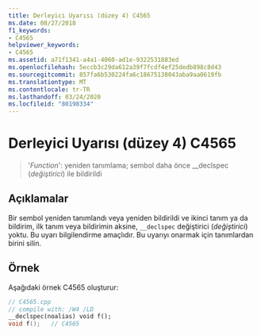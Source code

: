 ```yaml
---
title: Derleyici Uyarısı (düzey 4) C4565
ms.date: 08/27/2018
f1_keywords:
- C4565
helpviewer_keywords:
- C4565
ms.assetid: a71f1341-a4a1-4060-ad1e-9322531883ed
ms.openlocfilehash: 5eccb3c29da612a39f7fcdf4ef25dedb898c8d43
ms.sourcegitcommit: 857fa6b530224fa6c18675138043aba9aa0619fb
ms.translationtype: MT
ms.contentlocale: tr-TR
ms.lasthandoff: 03/24/2020
ms.locfileid: "80198334"
---
```

# <a name="compiler-warning-level-4-c4565"></a>Derleyici Uyarısı (düzey 4) C4565

> '*Function*': yeniden tanımlama; sembol daha önce __declspec (*değiştirici*) ile bildirildi

## <a name="remarks"></a>Açıklamalar

Bir sembol yeniden tanımlandı veya yeniden bildirildi ve ikinci tanım ya da bildirim, ilk tanım veya bildirimin aksine, `__declspec` değiştirici (*değiştirici*) yoktu. Bu uyarı bilgilendirme amaçlıdır. Bu uyarıyı onarmak için tanımlardan birini silin.

## <a name="example"></a>Örnek

Aşağıdaki örnek C4565 oluşturur:

```cpp
// C4565.cpp
// compile with: /W4 /LD
__declspec(noalias) void f();
void f();   // C4565
```
